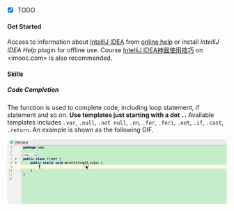 - [x] TODO

#### Get Started

Access to information about [IntelliJ IDEA](https://www.jetbrains.com/idea/) from [online help](https://www.jetbrains.com/help/idea/getting-started.html) or install *IntelliJ IDEA Help* plugin for offline use. Course [IntelliJ IDEA神器使用技巧](https://www.imooc.com/learn/924) on <imooc.com> is also recommended.

#### Skills

##### Code Completion

The function is used to complete code, including loop statement, if statement and so on. **Use templates just starting with a dot `.`.** Available templates includes `.var`, `.null`, `.not null`, `.nn`, `.for`, `.fori`, `.not`, `.if`, `.cast`, `.return`. An example is shown as the following GIF.

![.var](img/idea-var.png)

